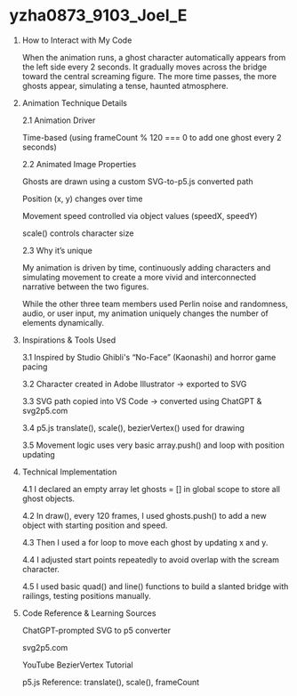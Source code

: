 # yzha0873_9103_Joel_E


1. How to Interact with My Code

   When the animation runs, a ghost character automatically appears from the left side every 2 seconds.
   It gradually moves across the bridge toward the central screaming figure. The more time passes, the more ghosts appear, simulating a tense, haunted atmosphere.

2. Animation Technique Details

   2.1  Animation Driver
   
   Time-based (using frameCount % 120 === 0 to add one ghost every 2 seconds)
   
   2.2  Animated Image Properties
   
   Ghosts are drawn using a custom SVG-to-p5.js converted path
   
   Position (x, y) changes over time
   
   Movement speed controlled via object values (speedX, speedY)
   
   scale() controls character size
   
   2.3  Why it’s unique
   
   My animation is driven by time, continuously adding characters and simulating movement to create a more vivid and interconnected narrative between the two figures.
   
   While the other three team members used Perlin noise and randomness, audio, or user input, my animation uniquely changes the number of elements dynamically.

3. Inspirations & Tools Used
   
    3.1  Inspired by Studio Ghibli's “No-Face” (Kaonashi) and horror game pacing
   
    3.2  Character created in Adobe Illustrator → exported to SVG
   
    3.3  SVG path copied into VS Code → converted using ChatGPT & svg2p5.com
   
    3.4  p5.js translate(), scale(), bezierVertex() used for drawing
   
    3.5  Movement logic uses very basic array.push() and loop with position updating

4. Technical Implementation
   
    4.1  I declared an empty array let ghosts = [] in global scope to store all ghost objects.
   
    4.2  In draw(), every 120 frames, I used ghosts.push() to add a new object with starting position and speed.
   
    4.3  Then I used a for loop to move each ghost by updating x and y.
   
    4.4  I adjusted start points repeatedly to avoid overlap with the scream character.
   
    4.5  I used basic quad() and line() functions to build a slanted bridge with railings, testing positions manually.

5. Code Reference & Learning Sources
   
    ChatGPT-prompted SVG to p5 converter
   
    svg2p5.com
   
    YouTube BezierVertex Tutorial
   
    p5.js Reference: translate(), scale(), frameCount


